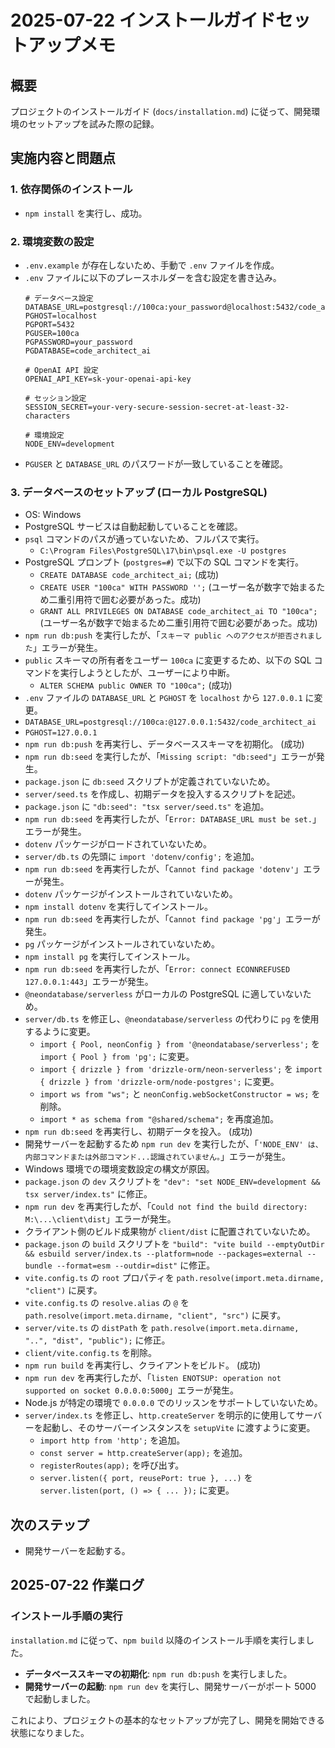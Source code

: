# 2025-07-22 インストールガイドセットアップメモ

## 概要
プロジェクトのインストールガイド (`docs/installation.md`) に従って、開発環境のセットアップを試みた際の記録。

## 実施内容と問題点

### 1. 依存関係のインストール
- `npm install` を実行し、成功。

### 2. 環境変数の設定
- `.env.example` が存在しないため、手動で `.env` ファイルを作成。
- `.env` ファイルに以下のプレースホルダーを含む設定を書き込み。
  ```env
  # データベース設定
  DATABASE_URL=postgresql://100ca:your_password@localhost:5432/code_architect_ai
  PGHOST=localhost
  PGPORT=5432
  PGUSER=100ca
  PGPASSWORD=your_password
  PGDATABASE=code_architect_ai

  # OpenAI API 設定
  OPENAI_API_KEY=sk-your-openai-api-key

  # セッション設定
  SESSION_SECRET=your-very-secure-session-secret-at-least-32-characters

  # 環境設定
  NODE_ENV=development
  ```
- `PGUSER` と `DATABASE_URL` のパスワードが一致していることを確認。

### 3. データベースのセットアップ (ローカル PostgreSQL)
- OS: Windows
- PostgreSQL サービスは自動起動していることを確認。
- `psql` コマンドのパスが通っていないため、フルパスで実行。
  - `C:\Program Files\PostgreSQL\17\bin\psql.exe -U postgres`
- PostgreSQL プロンプト (`postgres=#`) で以下の SQL コマンドを実行。
  - `CREATE DATABASE code_architect_ai;` (成功)
  - `CREATE USER "100ca" WITH PASSWORD '';` (ユーザー名が数字で始まるため二重引用符で囲む必要があった。成功)
  - `GRANT ALL PRIVILEGES ON DATABASE code_architect_ai TO "100ca";` (ユーザー名が数字で始まるため二重引用符で囲む必要があった。成功)
- `npm run db:push` を実行したが、「`スキーマ public へのアクセスが拒否されました`」エラーが発生。
- `public` スキーマの所有者をユーザー `100ca` に変更するため、以下の SQL コマンドを実行しようとしたが、ユーザーにより中断。
  - `ALTER SCHEMA public OWNER TO "100ca";` (成功)
- `.env` ファイルの `DATABASE_URL` と `PGHOST` を `localhost` から `127.0.0.1` に変更。
 - `DATABASE_URL=postgresql://100ca:@127.0.0.1:5432/code_architect_ai`
 - `PGHOST=127.0.0.1`
- `npm run db:push` を再実行し、データベーススキーマを初期化。 (成功)
- `npm run db:seed` を実行したが、「`Missing script: "db:seed"`」エラーが発生。
 - `package.json` に `db:seed` スクリプトが定義されていないため。
 - `server/seed.ts` を作成し、初期データを投入するスクリプトを記述。
 - `package.json` に `"db:seed": "tsx server/seed.ts"` を追加。
- `npm run db:seed` を再実行したが、「`Error: DATABASE_URL must be set.`」エラーが発生。
 - `dotenv` パッケージがロードされていないため。
 - `server/db.ts` の先頭に `import 'dotenv/config';` を追加。
- `npm run db:seed` を再実行したが、「`Cannot find package 'dotenv'`」エラーが発生。
 - `dotenv` パッケージがインストールされていないため。
 - `npm install dotenv` を実行してインストール。
- `npm run db:seed` を再実行したが、「`Cannot find package 'pg'`」エラーが発生。
 - `pg` パッケージがインストールされていないため。
 - `npm install pg` を実行してインストール。
- `npm run db:seed` を再実行したが、「`Error: connect ECONNREFUSED 127.0.0.1:443`」エラーが発生。
 - `@neondatabase/serverless` がローカルの PostgreSQL に適していないため。
 - `server/db.ts` を修正し、`@neondatabase/serverless` の代わりに `pg` を使用するように変更。
   - `import { Pool, neonConfig } from '@neondatabase/serverless';` を `import { Pool } from 'pg';` に変更。
   - `import { drizzle } from 'drizzle-orm/neon-serverless';` を `import { drizzle } from 'drizzle-orm/node-postgres';` に変更。
   - `import ws from "ws";` と `neonConfig.webSocketConstructor = ws;` を削除。
   - `import * as schema from "@shared/schema";` を再度追加。
- `npm run db:seed` を再実行し、初期データを投入。 (成功)
- 開発サーバーを起動するため `npm run dev` を実行したが、「`'NODE_ENV' は、内部コマンドまたは外部コマンド...認識されていません。`」エラーが発生。
 - Windows 環境での環境変数設定の構文が原因。
 - `package.json` の `dev` スクリプトを `"dev": "set NODE_ENV=development && tsx server/index.ts"` に修正。
- `npm run dev` を再実行したが、「`Could not find the build directory: M:\...\client\dist`」エラーが発生。
 - クライアント側のビルド成果物が `client/dist` に配置されていないため。
 - `package.json` の `build` スクリプトを `"build": "vite build --emptyOutDir && esbuild server/index.ts --platform=node --packages=external --bundle --format=esm --outdir=dist"` に修正。
 - `vite.config.ts` の `root` プロパティを `path.resolve(import.meta.dirname, "client")` に戻す。
 - `vite.config.ts` の `resolve.alias` の `@` を `path.resolve(import.meta.dirname, "client", "src")` に戻す。
 - `server/vite.ts` の `distPath` を `path.resolve(import.meta.dirname, "..", "dist", "public");` に修正。
 - `client/vite.config.ts` を削除。
- `npm run build` を再実行し、クライアントをビルド。 (成功)
- `npm run dev` を再実行したが、「`listen ENOTSUP: operation not supported on socket 0.0.0.0:5000`」エラーが発生。
 - Node.js が特定の環境で `0.0.0.0` でのリッスンをサポートしていないため。
 - `server/index.ts` を修正し、`http.createServer` を明示的に使用してサーバーを起動し、そのサーバーインスタンスを `setupVite` に渡すように変更。
   - `import http from 'http';` を追加。
   - `const server = http.createServer(app);` を追加。
   - `registerRoutes(app);` を呼び出す。
   - `server.listen({ port, reusePort: true }, ...)` を `server.listen(port, () => { ... });` に変更。

## 次のステップ
- 開発サーバーを起動する。
## 2025-07-22 作業ログ

### インストール手順の実行

`installation.md` に従って、`npm build` 以降のインストール手順を実行しました。

-   **データベーススキーマの初期化**: `npm run db:push` を実行しました。
-   **開発サーバーの起動**: `npm run dev` を実行し、開発サーバーがポート 5000 で起動しました。

これにより、プロジェクトの基本的なセットアップが完了し、開発を開始できる状態になりました。